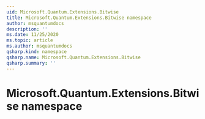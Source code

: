 ```yaml
---
uid: Microsoft.Quantum.Extensions.Bitwise
title: Microsoft.Quantum.Extensions.Bitwise namespace
author: msquantumdocs
description: ''
ms.date: 11/25/2020
ms.topic: article
ms.author: msquantumdocs
qsharp.kind: namespace
qsharp.name: Microsoft.Quantum.Extensions.Bitwise
qsharp.summary: ''
---
```


# Microsoft.Quantum.Extensions.Bitwise namespace



